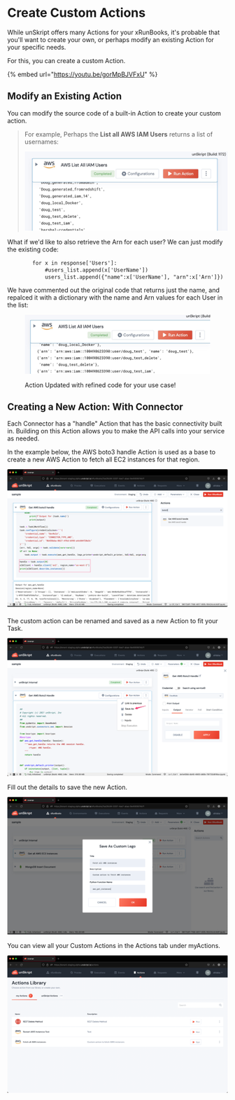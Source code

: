 # Create Custom Actions

While unSkript offers many Actions for your xRunBooks, it's probable that you'll want to create your own, or perhaps modify an existing Action for your specific needs.

For this, you can create a custom Action.

{% embed url="https://youtu.be/gorMpBJVFxU" %}



## Modify an Existing Action

You can modify the source code of a built-in Action to create your custom action.&#x20;

> For example, Perhaps the **List all AWS IAM Users** returns a list of usernames:
>
> ![](../../.gitbook/assets/image.png)

What if we'd like to also retrieve the Arn for each user? We can just modify the existing code:

```
        for x in response['Users']:
            #users_list.append(x['UserName'])
            users_list.append({"name":x['UserName'], "arn":x['Arn']})
```

We have commented out the original code that returns just the name, and repalced it with a dictionary with the name and Arn values for each User in the list:

<figure><img src="../../.gitbook/assets/Screenshot 2023-06-16 at 18.38.54.jpg" alt=""><figcaption><p>Action Updated with refined code for your use case!</p></figcaption></figure>

## Creating a New Action: With Connector

Each Connector has a "handle" Action that has the basic connectivity built in.  Building on this Action allows you to make the API calls into your service as needed.



In the example below, the AWS boto3 handle Action is used as a base to create a new AWS Action to fetch all EC2 instances for that region.

![](<../../.gitbook/assets/image (1) (1).png>)

The custom action can be renamed and saved as a new Action to fit your Task.&#x20;

![Save As](<../../.gitbook/assets/image (3).png>)

Fill out the details to save the new Action.

![](<../../.gitbook/assets/image (2) (1) (1).png>)

You can view all your Custom Actions in the Actions tab under myActions.

![](<../../.gitbook/assets/image (4) (1).png>)

